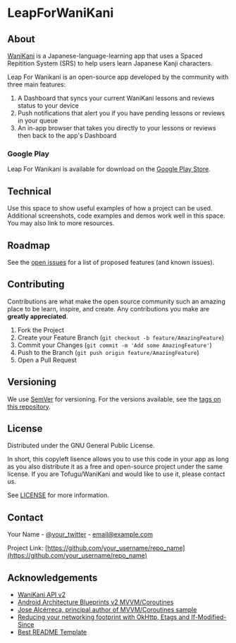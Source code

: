 # LeapForWaniKani
<!-- ABOUT -->
## About
[WaniKani](https://www.wanikani.com/) is a Japanese-language-learning app that uses a Spaced Repitition System (SRS) to help users learn Japanese Kanji characters.

Leap For Wanikani is an open-source app developed by the community with three main features:

1. A Dashboard that syncs your current WaniKani lessons and reviews status to your device
2. Push notifications that alert you if you have pending lessons or reviews in your queue
3. An in-app browser that takes you directly to your lessons or reviews then back to the app's Dashboard

### Google Play
Leap For Wanikani is available for download on the [Google Play Store]().

<!-- USAGE EXAMPLES -->
## Technical
Use this space to show useful examples of how a project can be used. Additional screenshots, code examples and demos work well in this space. You may also link to more resources.

<!-- ROADMAP -->
## Roadmap
See the [open issues](https://github.com/othneildrew/Best-README-Template/issues) for a list of proposed features (and known issues).

<!-- CONTRIBUTING -->
## Contributing
Contributions are what make the open source community such an amazing place to be learn, inspire, and create. Any contributions you make are **greatly appreciated**.

1. Fork the Project
2. Create your Feature Branch (`git checkout -b feature/AmazingFeature`)
3. Commit your Changes (`git commit -m 'Add some AmazingFeature'`)
4. Push to the Branch (`git push origin feature/AmazingFeature`)
5. Open a Pull Request

<!-- VERSIONING -->
## Versioning
We use [SemVer](http://semver.org/) for versioning. For the versions available, see the [tags on this repository](https://github.com/your/project/tags).

<!-- LICENSE -->
## License
Distributed under the GNU General Public License. 

In short, this copyleft lisence allows you to use this code in your app as long as you also distribute it as a free and open-source project under the same license. If you are Tofugu/WaniKani and would like to use it, please contact us.

See [LICENSE](https://github.com/vrickey123/LeapForWaniKani/blob/feature/readme/LICENSE.md) for more information.

<!-- CONTACT -->
## Contact
Your Name - [@your_twitter](https://twitter.com/your_username) - email@example.com

Project Link: [https://github.com/your_username/repo_name](https://github.com/your_username/repo_name)

## Acknowledgements
* [WaniKani API v2](https://docs.api.wanikani.com/20170710/)
* [Android Architecture Blueprints v2 MVVM/Coroutines](https://github.com/android/architecture-samples)
* [Jose Alcérreca, principal author of MVVM/Coroutines sample](https://github.com/JoseAlcerreca)
* [Reducing your networking footprint with OkHttp, Etags and If-Modified-Since](https://android.jlelse.eu/reducing-your-networking-footprint-with-okhttp-etags-and-if-modified-since-b598b8dd81a1)
* [Best README Template](https://github.com/othneildrew/Best-README-Template)
